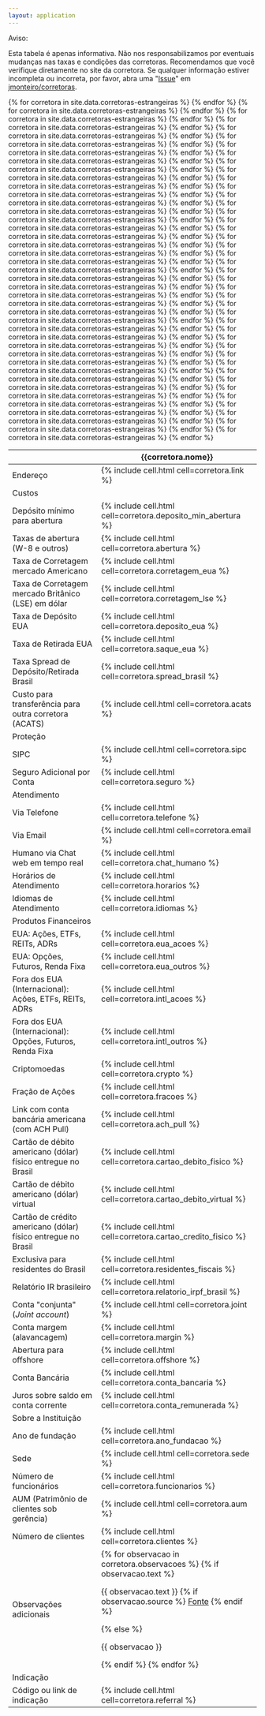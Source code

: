 ```yaml
---
layout: application
---
```

<section class="bg-yellow-100 border-l-4 border-yellow-500 text-yellow-900 p-4 mt-6 mx-4 rounded-md shadow-md">
  <p class="text-md font-semibold">Aviso:</p>
  <p class="text-sm mt-1">
    Esta tabela é apenas informativa. Não nos responsabilizamos por eventuais mudanças nas taxas e condições das corretoras.
    Recomendamos que você verifique diretamente no site da corretora. Se qualquer informação estiver incompleta ou incorreta,
    por favor, abra uma "<a href="https://github.com/jmonteiro/corretoras/issues" target="_blank">Issue</a>" em
    <a href="https://github.com/jmonteiro/corretoras" target="_blank">jmonteiro/corretoras</a>.
  </p>
</section>

<main class="py-6 px-4 w-full h-auto overflow-x-auto">
    <div class="w-full">
      <table class="min-w-full bg-white shadow-md rounded-lg overflow-hidden">
        <thead class="bg-gray-200 text-gray-600 uppercase text-sm leading-normal">
        <tr>
          <th>
            &nbsp;
          </th>
          {% for corretora in site.data.corretoras-estrangeiras %}
            <th class="py-3 px-6 text-center font-medium w-1/5">
              {{corretora.nome}}
            </th>
          {% endfor %}
        </tr>
      </thead>
      <tbody class="text-gray-700 text-sm">
        <tr class="border-b border-gray-200 hover:bg-gray-100">
          <td class="py-3 px-6 text-left font-medium">
            Endereço
          </td>
          {% for corretora in site.data.corretoras-estrangeiras %}
            <td class="py-3 px-6 text-center">
              {% include cell.html cell=corretora.link %}
            </td>
          {% endfor %}
        </tr>
        <tr class="bg-gray-200 text-gray-600 text-sm leading-normal">
          <td class="py-3 px-6 text-left font-medium" colspan="{{site.data.corretoras-estrangeiras.size | plus: 1}}">
            Custos
          </td>
        </tr>
        <tr class="border-b border-gray-200 hover:bg-gray-100">
          <td class="py-3 px-6 text-left font-medium">
            Depósito mínimo para abertura
          </td>
          {% for corretora in site.data.corretoras-estrangeiras %}
            <td class="py-3 px-6 text-center">
              {% include cell.html cell=corretora.deposito_min_abertura %}
            </td>
          {% endfor %}
        </tr>
        <tr class="border-b border-gray-200 hover:bg-gray-100">
          <td class="py-3 px-6 text-left font-medium">
            Taxas de abertura (W-8 e outros)
          </td>
          {% for corretora in site.data.corretoras-estrangeiras %}
            <td class="py-3 px-6 text-center">
              {% include cell.html cell=corretora.abertura %}
            </td>
          {% endfor %}
        </tr>
        <tr class="border-b border-gray-200 hover:bg-gray-100">
          <td class="py-3 px-6 text-left font-medium">
            Taxa de Corretagem mercado Americano
          </td>
          {% for corretora in site.data.corretoras-estrangeiras %}
            <td class="py-3 px-6 text-center">
              {% include cell.html cell=corretora.corretagem_eua %}
            </td>
          {% endfor %}
        </tr>
        <tr class="border-b border-gray-200 hover:bg-gray-100">
          <td class="py-3 px-6 text-left font-medium">
            Taxa de Corretagem mercado Britânico (LSE) em dólar
          </td>
          {% for corretora in site.data.corretoras-estrangeiras %}
            <td class="py-3 px-6 text-center">
              {% include cell.html cell=corretora.corretagem_lse %}
            </td>
          {% endfor %}
        </tr>
        <tr class="border-b border-gray-200 hover:bg-gray-100">
          <td class="py-3 px-6 text-left font-medium">
            Taxa de Depósito EUA
          </td>
          {% for corretora in site.data.corretoras-estrangeiras %}
            <td class="py-3 px-6 text-center">
              {% include cell.html cell=corretora.deposito_eua %}
            </td>
          {% endfor %}
        </tr>
        <tr class="border-b border-gray-200 hover:bg-gray-100">
          <td class="py-3 px-6 text-left font-medium">
            Taxa de Retirada EUA
          </td>
          {% for corretora in site.data.corretoras-estrangeiras %}
            <td class="py-3 px-6 text-center">
              {% include cell.html cell=corretora.saque_eua %}
            </td>
          {% endfor %}
        </tr>
        <tr class="border-b border-gray-200 hover:bg-gray-100">
          <td class="py-3 px-6 text-left font-medium">
            Taxa Spread de Depósito/Retirada Brasil
          </td>
          {% for corretora in site.data.corretoras-estrangeiras %}
            <td class="py-3 px-6 text-center">
              {% include cell.html cell=corretora.spread_brasil %}
            </td>
          {% endfor %}
        </tr>
        <tr class="border-b border-gray-200 hover:bg-gray-100">
          <td class="py-3 px-6 text-left font-medium">
            Custo para transferência para outra corretora (ACATS)
          </td>
          {% for corretora in site.data.corretoras-estrangeiras %}
            <td class="py-3 px-6 text-center">
              {% include cell.html cell=corretora.acats %}
            </td>
          {% endfor %}
        </tr>
        <tr class="bg-gray-200 text-gray-600 text-sm leading-normal">
          <td class="py-3 px-6 text-left font-medium" colspan="{{site.data.corretoras-estrangeiras.size | plus: 1}}">
            Proteção
          </td>
        </tr>
        <tr class="border-b border-gray-200 hover:bg-gray-100">
          <td class="py-3 px-6 text-left font-medium">
            SIPC
          </td>
          {% for corretora in site.data.corretoras-estrangeiras %}
            <td class="py-3 px-6 text-center">
              {% include cell.html cell=corretora.sipc %}
            </td>
          {% endfor %}
        </tr>
        <tr class="border-b border-gray-200 hover:bg-gray-100">
          <td class="py-3 px-6 text-left font-medium">
            Seguro Adicional por Conta
          </td>
          {% for corretora in site.data.corretoras-estrangeiras %}
            <td class="py-3 px-6 text-center">
              {% include cell.html cell=corretora.seguro %}
            </td>
          {% endfor %}
        </tr>
        <tr class="bg-gray-200 text-gray-600 text-sm leading-normal">
          <td class="py-3 px-6 text-left font-medium" colspan="{{site.data.corretoras-estrangeiras.size | plus: 1}}">
            Atendimento
          </td>
        </tr>
        <tr class="border-b border-gray-200 hover:bg-gray-100">
          <td class="py-3 px-6 text-left font-medium">
            Via Telefone
          </td>
          {% for corretora in site.data.corretoras-estrangeiras %}
            <td class="py-3 px-6 text-center">
              {% include cell.html cell=corretora.telefone %}
            </td>
          {% endfor %}
        </tr>
        <tr class="border-b border-gray-200 hover:bg-gray-100">
          <td class="py-3 px-6 text-left font-medium">
            Via Email
          </td>
          {% for corretora in site.data.corretoras-estrangeiras %}
            <td class="py-3 px-6 text-center">
              {% include cell.html cell=corretora.email %}
            </td>
          {% endfor %}
        </tr>
        <tr class="border-b border-gray-200 hover:bg-gray-100">
          <td class="py-3 px-6 text-left font-medium">
            Humano via Chat web em tempo real
          </td>
          {% for corretora in site.data.corretoras-estrangeiras %}
            <td class="py-3 px-6 text-center">
              {% include cell.html cell=corretora.chat_humano %}
            </td>
          {% endfor %}
        </tr>
        <tr class="border-b border-gray-200 hover:bg-gray-100">
          <td class="py-3 px-6 text-left font-medium">
            Horários de Atendimento
          </td>
          {% for corretora in site.data.corretoras-estrangeiras %}
            <td class="py-3 px-6 text-center">
              {% include cell.html cell=corretora.horarios %}
            </td>
          {% endfor %}
        </tr>
        <tr class="border-b border-gray-200 hover:bg-gray-100">
          <td class="py-3 px-6 text-left font-medium">
            Idiomas de Atendimento
          </td>
          {% for corretora in site.data.corretoras-estrangeiras %}
            <td class="py-3 px-6 text-center">
              {% include cell.html cell=corretora.idiomas %}
            </td>
          {% endfor %}
        </tr>
        <tr class="bg-gray-200 text-gray-600 text-sm leading-normal">
          <td class="py-3 px-6 text-left font-medium" colspan="{{site.data.corretoras-estrangeiras.size | plus: 1}}">
            Produtos Financeiros
          </td>
        </tr>
        <tr class="border-b border-gray-200 hover:bg-gray-100">
          <td class="py-3 px-6 text-left font-medium">
            EUA: Ações, ETFs, REITs, ADRs
          </td>
          {% for corretora in site.data.corretoras-estrangeiras %}
            <td class="py-3 px-6 text-center">
              {% include cell.html cell=corretora.eua_acoes %}
            </td>
          {% endfor %}
        </tr>
        <tr class="border-b border-gray-200 hover:bg-gray-100">
          <td class="py-3 px-6 text-left font-medium">
            EUA: Opções, Futuros, Renda Fixa
          </td>
          {% for corretora in site.data.corretoras-estrangeiras %}
            <td class="py-3 px-6 text-center">
              {% include cell.html cell=corretora.eua_outros %}
            </td>
          {% endfor %}
        </tr>
        <tr class="border-b border-gray-200 hover:bg-gray-100">
          <td class="py-3 px-6 text-left font-medium">
            Fora dos EUA (Internacional): Ações, ETFs, REITs, ADRs
          </td>
          {% for corretora in site.data.corretoras-estrangeiras %}
            <td class="py-3 px-6 text-center">
              {% include cell.html cell=corretora.intl_acoes %}
            </td>
          {% endfor %}
        </tr>
        <tr class="border-b border-gray-200 hover:bg-gray-100">
          <td class="py-3 px-6 text-left font-medium">
            Fora dos EUA (Internacional): Opções, Futuros, Renda Fixa
          </td>
          {% for corretora in site.data.corretoras-estrangeiras %}
            <td class="py-3 px-6 text-center">
              {% include cell.html cell=corretora.intl_outros %}
            </td>
          {% endfor %}
        </tr>
        <tr class="border-b border-gray-200 hover:bg-gray-100">
          <td class="py-3 px-6 text-left font-medium">
            Criptomoedas
          </td>
          {% for corretora in site.data.corretoras-estrangeiras %}
            <td class="py-3 px-6 text-center">
              {% include cell.html cell=corretora.crypto %}
            </td>
          {% endfor %}
        </tr>
        <tr class="border-b border-gray-200 hover:bg-gray-100">
          <td class="py-3 px-6 text-left font-medium">
            Fração de Ações
          </td>
          {% for corretora in site.data.corretoras-estrangeiras %}
            <td class="py-3 px-6 text-center">
              {% include cell.html cell=corretora.fracoes %}
            </td>
          {% endfor %}
        </tr>
        <tr class="border-b border-gray-200 hover:bg-gray-100">
          <td class="py-3 px-6 text-left font-medium">
            Link com conta bancária americana (com ACH Pull)
          </td>
          {% for corretora in site.data.corretoras-estrangeiras %}
            <td class="py-3 px-6 text-center">
              {% include cell.html cell=corretora.ach_pull %}
            </td>
          {% endfor %}
        </tr>
        <tr class="border-b border-gray-200 hover:bg-gray-100">
          <td class="py-3 px-6 text-left font-medium">
            Cartão de débito americano (dólar) físico entregue no Brasil
          </td>
          {% for corretora in site.data.corretoras-estrangeiras %}
            <td class="py-3 px-6 text-center">
              {% include cell.html cell=corretora.cartao_debito_fisico %}
            </td>
          {% endfor %}
        </tr>
        <tr class="border-b border-gray-200 hover:bg-gray-100">
          <td class="py-3 px-6 text-left font-medium">
            Cartão de débito americano (dólar) virtual
          </td>
          {% for corretora in site.data.corretoras-estrangeiras %}
            <td class="py-3 px-6 text-center">
              {% include cell.html cell=corretora.cartao_debito_virtual %}
            </td>
          {% endfor %}
        </tr>
        <tr class="border-b border-gray-200 hover:bg-gray-100">
          <td class="py-3 px-6 text-left font-medium">
            Cartão de crédito americano (dólar) físico entregue no Brasil
          </td>
          {% for corretora in site.data.corretoras-estrangeiras %}
            <td class="py-3 px-6 text-center">
              {% include cell.html cell=corretora.cartao_credito_fisico %}
            </td>
          {% endfor %}
        </tr>
        <tr class="border-b border-gray-200 hover:bg-gray-100">
          <td class="py-3 px-6 text-left font-medium">
            Exclusiva para residentes do Brasil
          </td>
          {% for corretora in site.data.corretoras-estrangeiras %}
            <td class="py-3 px-6 text-center">
              {% include cell.html cell=corretora.residentes_fiscais %}
            </td>
          {% endfor %}
        </tr>
        <tr class="border-b border-gray-200 hover:bg-gray-100">
          <td class="py-3 px-6 text-left font-medium">
            Relatório IR brasileiro
          </td>
          {% for corretora in site.data.corretoras-estrangeiras %}
            <td class="py-3 px-6 text-center">
              {% include cell.html cell=corretora.relatorio_irpf_brasil %}
            </td>
          {% endfor %}
        </tr>
        <tr class="border-b border-gray-200 hover:bg-gray-100">
          <td class="py-3 px-6 text-left font-medium">
            Conta "conjunta" (<em>Joint account</em>)
          </td>
          {% for corretora in site.data.corretoras-estrangeiras %}
            <td class="py-3 px-6 text-center">
              {% include cell.html cell=corretora.joint %}
            </td>
          {% endfor %}
        </tr>
        <tr class="border-b border-gray-200 hover:bg-gray-100">
          <td class="py-3 px-6 text-left font-medium">
          Conta margem (alavancagem)
          </td>
          {% for corretora in site.data.corretoras-estrangeiras %}
            <td class="py-3 px-6 text-center">
              {% include cell.html cell=corretora.margin %}
            </td>
          {% endfor %}
        </tr>
        <tr class="border-b border-gray-200 hover:bg-gray-100">
          <td class="py-3 px-6 text-left font-medium">
            Abertura para offshore
          </td>
          {% for corretora in site.data.corretoras-estrangeiras %}
            <td class="py-3 px-6 text-center">
              {% include cell.html cell=corretora.offshore %}
            </td>
          {% endfor %}
        </tr>
        <tr class="border-b border-gray-200 hover:bg-gray-100">
          <td class="py-3 px-6 text-left font-medium">
            Conta Bancária
          </td>
          {% for corretora in site.data.corretoras-estrangeiras %}
            <td class="py-3 px-6 text-center">
              {% include cell.html cell=corretora.conta_bancaria %}
            </td>
          {% endfor %}
        </tr>
        <tr class="border-b border-gray-200 hover:bg-gray-100">
          <td class="py-3 px-6 text-left font-medium">
            Juros sobre saldo em conta corrente
          </td>
          {% for corretora in site.data.corretoras-estrangeiras %}
            <td class="py-3 px-6 text-center">
              {% include cell.html cell=corretora.conta_remunerada %}
            </td>
          {% endfor %}
        </tr>
        <tr class="bg-gray-200 text-gray-600 text-sm leading-normal">
          <td class="py-3 px-6 text-left font-medium" colspan="{{site.data.corretoras-estrangeiras.size | plus: 1}}">
            Sobre a Instituição
          </td>
        </tr>
        <tr class="border-b border-gray-200 hover:bg-gray-100">
          <td class="py-3 px-6 text-left font-medium">
            Ano de fundação
          </td>
          {% for corretora in site.data.corretoras-estrangeiras %}
            <td class="py-3 px-6 text-center">
              {% include cell.html cell=corretora.ano_fundacao %}
            </td>
          {% endfor %}
        </tr>
        <tr class="border-b border-gray-200 hover:bg-gray-100">
          <td class="py-3 px-6 text-left font-medium">
            Sede
          </td>
          {% for corretora in site.data.corretoras-estrangeiras %}
            <td class="py-3 px-6 text-center">
              {% include cell.html cell=corretora.sede %}
            </td>
          {% endfor %}
        </tr>
        <tr class="border-b border-gray-200 hover:bg-gray-100">
          <td class="py-3 px-6 text-left font-medium">
            Número de funcionários
          </td>
          {% for corretora in site.data.corretoras-estrangeiras %}
            <td class="py-3 px-6 text-center">
              {% include cell.html cell=corretora.funcionarios %}
            </td>
          {% endfor %}
        </tr>
        <tr class="border-b border-gray-200 hover:bg-gray-100">
          <td class="py-3 px-6 text-left font-medium">
            AUM (Patrimônio de clientes sob gerência)
          </td>
          {% for corretora in site.data.corretoras-estrangeiras %}
            <td class="py-3 px-6 text-center">
              {% include cell.html cell=corretora.aum %}
            </td>
          {% endfor %}
        </tr>
        <tr class="border-b border-gray-200 hover:bg-gray-100">
          <td class="py-3 px-6 text-left font-medium">
            Número de clientes
          </td>
          {% for corretora in site.data.corretoras-estrangeiras %}
            <td class="py-3 px-6 text-center">
              {% include cell.html cell=corretora.clientes %}
            </td>
          {% endfor %}
        </tr>
        <tr class="border-b border-gray-200 hover:bg-gray-100">
          <td class="py-3 px-6 text-left font-medium">
            Observações adicionais
          </td>
          {% for corretora in site.data.corretoras-estrangeiras %}
            <td class="py-3 px-6 text-center">
              {% for observacao in corretora.observacoes %}
                {% if observacao.text %}
                  <p class="text-xs mb-2">
                    {{ observacao.text }}
                    {% if observacao.source %}
                      <a href="{{observacao.source}}" rel="noopener noreferrer" target="_blank">Fonte</a>
                    {% endif %}
                  </p>
                {% else %}
                  <p class="text-xs mb-2">{{ observacao }}</p>
                {% endif %}
              {% endfor %}
            </td>
          {% endfor %}
        </tr>
        <tr class="bg-gray-200 text-gray-600 text-sm leading-normal">
          <td class="py-3 px-6 text-left font-medium" colspan="{{site.data.corretoras-estrangeiras.size | plus: 1}}">
            Indicação
          </td>
        </tr>
        <tr class="border-b border-gray-200 hover:bg-gray-100">
          <td class="py-3 px-6 text-left font-medium">
            Código ou link de indicação
          </td>
          {% for corretora in site.data.corretoras-estrangeiras %}
            <td class="py-3 px-6 text-center">
              {% include cell.html cell=corretora.referral %}
            </td>
          {% endfor %}
        </tr>
      </tbody>
    </table>
  </div>
</main>
